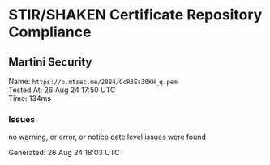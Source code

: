 # STIR/SHAKEN Certificate Repository Compliance

## Martini Security

Name: `https://p.mtsec.me/2884/GcR3Es30KH_q.pem`\
Tested At: 26 Aug 24 17:50 UTC\
Time: 134ms

### Issues

no warning, or error, or notice date level issues were found

Generated: 26 Aug 24 18:03 UTC